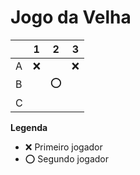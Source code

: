 # Jogo da Velha

|   | 1 | 2 | 3 |
|---|---|---|---|
| A | ❌  |   |  ❌ |
| B |   | ⭕  |   |
| C |   |   |   |

**Legenda**

- ❌ Primeiro jogador 
- ⭕ Segundo jogador
